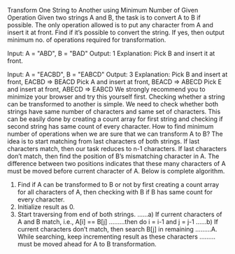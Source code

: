 Transform One String to Another using Minimum Number of Given Operation
Given two strings A and B, the task is to convert A to B if possible. The only operation allowed is to put any character from A and insert it at front. Find if it’s possible to convert the string. If yes, then output minimum no. of operations required for transformation.

Input:  A = "ABD", B = "BAD"
Output: 1
Explanation: Pick B and insert it at front.

Input:  A = "EACBD", B = "EABCD"
Output: 3
Explanation: Pick B and insert at front, EACBD => BEACD
             Pick A and insert at front, BEACD => ABECD
             Pick E and insert at front, ABECD => EABCD
We strongly recommend you to minimize your browser and try this yourself first.
Checking whether a string can be transformed to another is simple. We need to check whether both strings have same number of characters and same set of characters. This can be easily done by creating a count array for first string and checking if second string has same count of every character.
How to find minimum number of operations when we are sure that we can transform A to B? The idea is to start matching from last characters of both strings. If last characters match, then our task reduces to n-1 characters. If last characters don’t match, then find the position of B’s mismatching character in A. The difference between two positions indicates that these many characters of A must be moved before current character of A.
Below is complete algorithm.
1) Find if A can be transformed to B or not by first creating a count array for all characters of A, then checking with B if B has same count for every character.
2) Initialize result as 0.
2) Start traversing from end of both strings.
……a) If current characters of A and B match, i.e., A[i] == B[j]
………then do i = i-1 and j = j-1
……b) If current characters don’t match, then search B[j] in remaining
………A. While searching, keep incrementing result as these characters
………must be moved ahead for A to B transformation.
